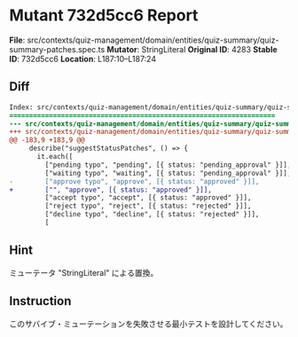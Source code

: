 # Mutant 732d5cc6 Report

**File**: src/contexts/quiz-management/domain/entities/quiz-summary/quiz-summary-patches.spec.ts
**Mutator**: StringLiteral
**Original ID**: 4283
**Stable ID**: 732d5cc6
**Location**: L187:10–L187:24

## Diff

```diff
Index: src/contexts/quiz-management/domain/entities/quiz-summary/quiz-summary-patches.spec.ts
===================================================================
--- src/contexts/quiz-management/domain/entities/quiz-summary/quiz-summary-patches.spec.ts	original
+++ src/contexts/quiz-management/domain/entities/quiz-summary/quiz-summary-patches.spec.ts	mutated #4283
@@ -183,9 +183,9 @@
     describe("suggestStatusPatches", () => {
       it.each([
         ["pending typo", "pending", [{ status: "pending_approval" }]],
         ["waiting typo", "waiting", [{ status: "pending_approval" }]],
-        ["approve typo", "approve", [{ status: "approved" }]],
+        ["", "approve", [{ status: "approved" }]],
         ["accept typo", "accept", [{ status: "approved" }]],
         ["reject typo", "reject", [{ status: "rejected" }]],
         ["decline typo", "decline", [{ status: "rejected" }]],
         [
```

## Hint

ミューテータ "StringLiteral" による置換。

## Instruction

このサバイブ・ミューテーションを失敗させる最小テストを設計してください。

